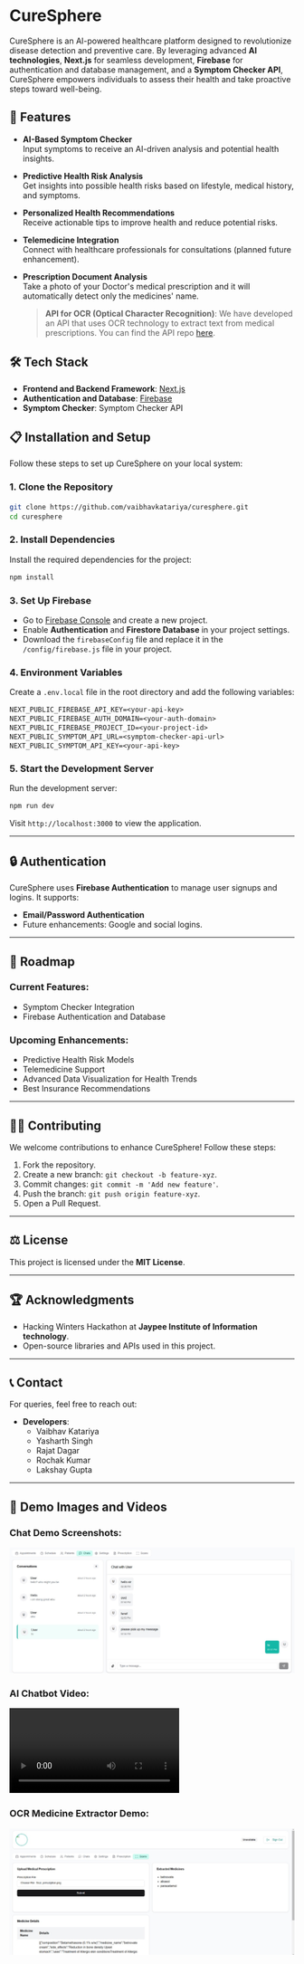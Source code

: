 
# CureSphere

CureSphere is an AI-powered healthcare platform designed to revolutionize disease detection and preventive care. By leveraging advanced **AI technologies**, **Next.js** for seamless development, **Firebase** for authentication and database management, and a **Symptom Checker API**, CureSphere empowers individuals to assess their health and take proactive steps toward well-being.  

## 🚀 **Features**

- **AI-Based Symptom Checker**  
  Input symptoms to receive an AI-driven analysis and potential health insights.  

- **Predictive Health Risk Analysis**  
  Get insights into possible health risks based on lifestyle, medical history, and symptoms.  

- **Personalized Health Recommendations**  
  Receive actionable tips to improve health and reduce potential risks.  

- **Telemedicine Integration**  
  Connect with healthcare professionals for consultations (planned future enhancement).

- **Prescription Document Analysis**  
  Take a photo of your Doctor's medical prescription and it will automatically detect only the medicines' name.
    > **API for OCR (Optical Character Recognition)**: We have developed an API that uses OCR technology to extract text from medical prescriptions. You can find the API repo [here](https://github.com/lakshaygupta2005/OCR-regex).

## 🛠️ **Tech Stack**

- **Frontend and Backend Framework**: [Next.js](https://nextjs.org/)  
- **Authentication and Database**: [Firebase](https://firebase.google.com/)  
- **Symptom Checker**: Symptom Checker API  

## 📋 **Installation and Setup**

Follow these steps to set up CureSphere on your local system:

### 1. **Clone the Repository**  
```bash
git clone https://github.com/vaibhavkatariya/curesphere.git
cd curesphere
```

### 2. **Install Dependencies**  
Install the required dependencies for the project:  
```bash
npm install
```

### 3. **Set Up Firebase**  
- Go to [Firebase Console](https://console.firebase.google.com/) and create a new project.  
- Enable **Authentication** and **Firestore Database** in your project settings.  
- Download the `firebaseConfig` file and replace it in the `/config/firebase.js` file in your project.  

### 4. **Environment Variables**  
Create a `.env.local` file in the root directory and add the following variables:  
```
NEXT_PUBLIC_FIREBASE_API_KEY=<your-api-key>
NEXT_PUBLIC_FIREBASE_AUTH_DOMAIN=<your-auth-domain>
NEXT_PUBLIC_FIREBASE_PROJECT_ID=<your-project-id>
NEXT_PUBLIC_SYMPTOM_API_URL=<symptom-checker-api-url>
NEXT_PUBLIC_SYMPTOM_API_KEY=<your-api-key>
```

### 5. **Start the Development Server**  
Run the development server:  
```bash
npm run dev
```  
Visit `http://localhost:3000` to view the application.  

---

## 🔒 **Authentication**

CureSphere uses **Firebase Authentication** to manage user signups and logins. It supports:  
- **Email/Password Authentication**  
- Future enhancements: Google and social logins.  

---

## 📅 **Roadmap**

### Current Features:
- Symptom Checker Integration
- Firebase Authentication and Database

### Upcoming Enhancements:
- Predictive Health Risk Models
- Telemedicine Support
- Advanced Data Visualization for Health Trends
- Best Insurance Recommendations

---

## 👨‍💻 **Contributing**

We welcome contributions to enhance CureSphere! Follow these steps:  
1. Fork the repository.  
2. Create a new branch: `git checkout -b feature-xyz`.  
3. Commit changes: `git commit -m 'Add new feature'`.  
4. Push the branch: `git push origin feature-xyz`.  
5. Open a Pull Request.  

---

## ⚖️ **License**

This project is licensed under the **MIT License**.  

---

## 🏆 **Acknowledgments**

- Hacking Winters Hackathon at **Jaypee Institute of Information technology**.  
- Open-source libraries and APIs used in this project.  

---

## 📞 **Contact**

For queries, feel free to reach out:  
- **Developers**:
  - Vaibhav Katariya
  - Yasharth Singh
  - Rajat Dagar
  - Rochak Kumar
  - Lakshay Gupta

---

## 📸 **Demo Images and Videos**

### Chat Demo Screenshots:

![Chat demo](/readme%20files/chat.jpg)

### AI Chatbot Video:

![Chat bot demo](/readme%20files/chatbot.mp4)

### OCR Medicine Extractor Demo:

![OCR demo](/readme%20files/ocr.jpg)